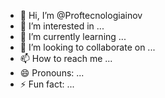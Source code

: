 - 👋 Hi, I’m @Proftecnologiainov
- 👀 I’m interested in ...
- 🌱 I’m currently learning ...
- 💞️ I’m looking to collaborate on ...
- 📫 How to reach me ...
- 😄 Pronouns: ...
- ⚡ Fun fact: ...

<!---
Proftecnologiainov/Proftecnologiainov is a ✨ special ✨ repository because its `README.md` (this file) appears on your GitHub profile.
You can click the Preview link to take a look at your changes.
--->
